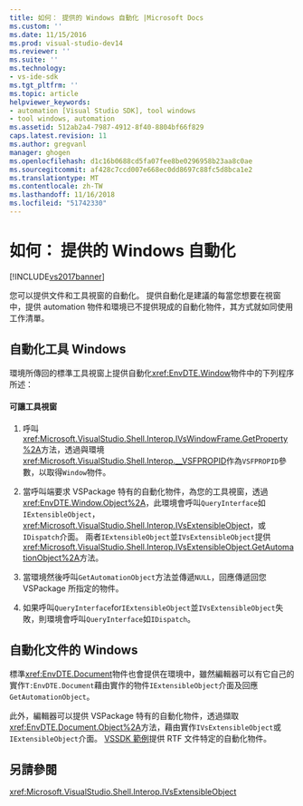```yaml
---
title: 如何： 提供的 Windows 自動化 |Microsoft Docs
ms.custom: ''
ms.date: 11/15/2016
ms.prod: visual-studio-dev14
ms.reviewer: ''
ms.suite: ''
ms.technology:
- vs-ide-sdk
ms.tgt_pltfrm: ''
ms.topic: article
helpviewer_keywords:
- automation [Visual Studio SDK], tool windows
- tool windows, automation
ms.assetid: 512ab2a4-7987-4912-8f40-8804bf66f829
caps.latest.revision: 11
ms.author: gregvanl
manager: ghogen
ms.openlocfilehash: d1c16b0688cd5fa07fee8be0296958b23aa8c0ae
ms.sourcegitcommit: af428c7ccd007e668ec0dd8697c88fc5d8bca1e2
ms.translationtype: MT
ms.contentlocale: zh-TW
ms.lasthandoff: 11/16/2018
ms.locfileid: "51742330"
---
```

# <a name="how-to-provide-automation-for-windows"></a>如何： 提供的 Windows 自動化
[!INCLUDE[vs2017banner](../../includes/vs2017banner.md)]

您可以提供文件和工具視窗的自動化。 提供自動化是建議的每當您想要在視窗中，提供 automation 物件和環境已不提供現成的自動化物件，其方式就如同使用 工作清單。  
  
## <a name="automation-for-tool-windows"></a>自動化工具 Windows  
 環境所傳回的標準工具視窗上提供自動化<xref:EnvDTE.Window>物件中的下列程序所述：  
  
#### <a name="to-provide-automation-for-tool-windows"></a>可讓工具視窗  
  
1.  呼叫<xref:Microsoft.VisualStudio.Shell.Interop.IVsWindowFrame.GetProperty%2A>方法，透過與環境<xref:Microsoft.VisualStudio.Shell.Interop.__VSFPROPID>作為`VSFPROPID`參數，以取得`Window`物件。  
  
2.  當呼叫端要求 VSPackage 特有的自動化物件，為您的工具視窗，透過<xref:EnvDTE.Window.Object%2A>，此環境會呼叫`QueryInterface`如`IExtensibleObject`， <xref:Microsoft.VisualStudio.Shell.Interop.IVsExtensibleObject>，或`IDispatch`介面。 兩者`IExtensibleObject`並`IVsExtensibleObject`提供<xref:Microsoft.VisualStudio.Shell.Interop.IVsExtensibleObject.GetAutomationObject%2A>方法。  
  
3.  當環境然後呼叫`GetAutomationObject`方法並傳遞`NULL`，回應傳遞回您 VSPackage 所指定的物件。  
  
4.  如果呼叫`QueryInterface`for`IExtensibleObject`並`IVsExtensibleObject`失敗，則環境會呼叫`QueryInterface`如`IDispatch`。  
  
## <a name="automation-for-document-windows"></a>自動化文件的 Windows  
 標準<xref:EnvDTE.Document>物件也會提供在環境中，雖然編輯器可以有它自己的實作`T:EnvDTE.Document`藉由實作的物件`IExtensibleObject`介面及回應`GetAutomationObject`。  
  
 此外，編輯器可以提供 VSPackage 特有的自動化物件，透過擷取<xref:EnvDTE.Document.Object%2A>方法，藉由實作`IVsExtensibleObject`或`IExtensibleObject`介面。 [VSSDK 範例](../../misc/vssdk-samples.md)提供 RTF 文件特定的自動化物件。  
  
## <a name="see-also"></a>另請參閱  
 <xref:Microsoft.VisualStudio.Shell.Interop.IVsExtensibleObject>

